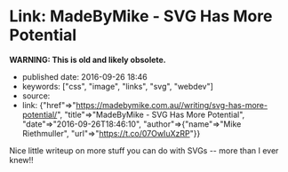 Link: MadeByMike - SVG Has More Potential
=========================================

**WARNING: This is old and likely obsolete.**

-   published date: 2016-09-26 18:46
-   keywords: \[\"css\", \"image\", \"links\", \"svg\", \"webdev\"\]
-   source:
-   link: {\"href\"=\>\"<https://madebymike.com.au//writing/svg-has-more-potential/>\", \"title\"=\>\"MadeByMike - SVG Has More Potential\", \"date\"=\>\"2016-09-26T18:46:10\", \"author\"=\>{\"name\"=\>\"Mike Riethmuller\", \"url\"=\>\"<https://t.co/07OwIuXzRP>\"}}

Nice little writeup on more stuff you can do with SVGs -- more than I ever knew!!
